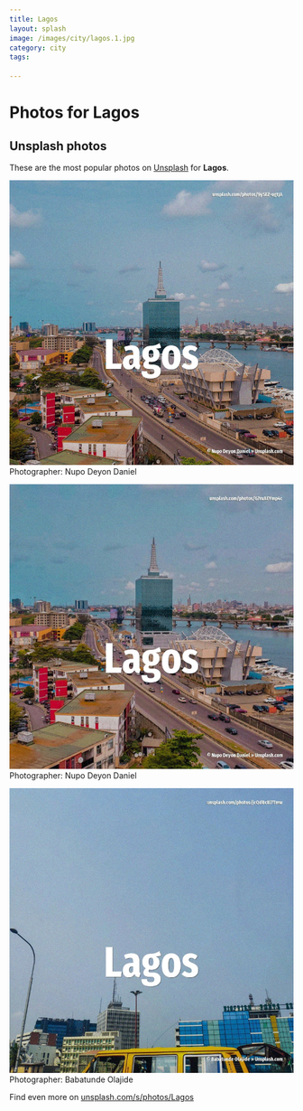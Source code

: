 ```yaml
---
title: Lagos
layout: splash
image: /images/city/lagos.1.jpg
category: city
tags:

---
```

# Photos for Lagos
 
## Unsplash photos
These are the most popular photos on [Unsplash](https://unsplash.com) for **Lagos**.
 
![Lagos](/images/city/lagos.1.jpg)
Photographer:  Nupo Deyon Daniel
 
![Lagos](/images/city/lagos.2.jpg)
Photographer:  Nupo Deyon Daniel
 
![Lagos](/images/city/lagos.3.jpg)
Photographer:  Babatunde Olajide
 
Find even more on [unsplash.com/s/photos/Lagos](https://unsplash.com/s/photos/Lagos)
 
